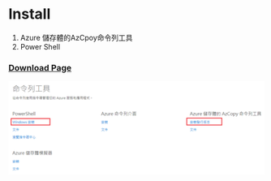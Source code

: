# Install

1. Azure 儲存體的AzCpoy命令列工具
2. Power Shell

### [Download Page](https://azure.microsoft.com/zh-tw/downloads/)

![](../assets/001.png) 


